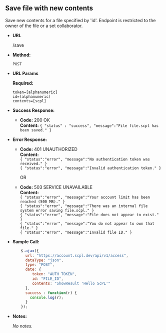 **Save file with new contents**
----
Save new contents for a file specified by 'id'. Endpoint is restricted to the owner of the file or a set collaborator.

* **URL**

  /save

* **Method:**

  `POST`

*  **URL Params**

   **Required:**

   `token=[alphanumeric]`<br/>
   `id=[alphanumeric]`<br/>
   `contents=[scpl]`

* **Success Response:**

     * **Code:** 200 OK <br />
       **Content:** `{ "status" : "success", "message":"File file.scpl has been saved." }`

* **Error Response:**

   * **Code:** 401 UNAUTHORIZED <br />
     **Content:**<br/>
     `{ "status":"error", "message":"No authentication token was received." }`<br/>
     `{ "status":"error", "message":"Invalid authentication token." }`

     OR

    * **Code:** 503 SERVICE UNAVAILABLE <br />
       **Content:**<br/>
       `{ "status":"error", "message":"Your account limit has been reached (500 MB)." }`<br/>
       `{ "status":"error", "message":"There was an internal file system error saving file.scpl." }`<br/>
       `{ "status":"error", "message":"File does not appear to exist." }`<br/>
       `{ "status":"error", "message":"You do not appear to own that file." }`<br/>
       `{ "status":"error", "message":"Invalid file ID." }`

* **Sample Call:**

```javascript
       $.ajax({
         url: "https://account.scpl.dev/api/v1/access",
         dataType: "json",
         type: "POST",
         date: {
            token: "AUTH_TOKEN",
            id: "FILE_ID",
            contents: "ShowResult 'Hello ScPL'"
         },
         success : function(r) {
           console.log(r);
         }
       });
```

   * **Notes:**

     _No notes._
